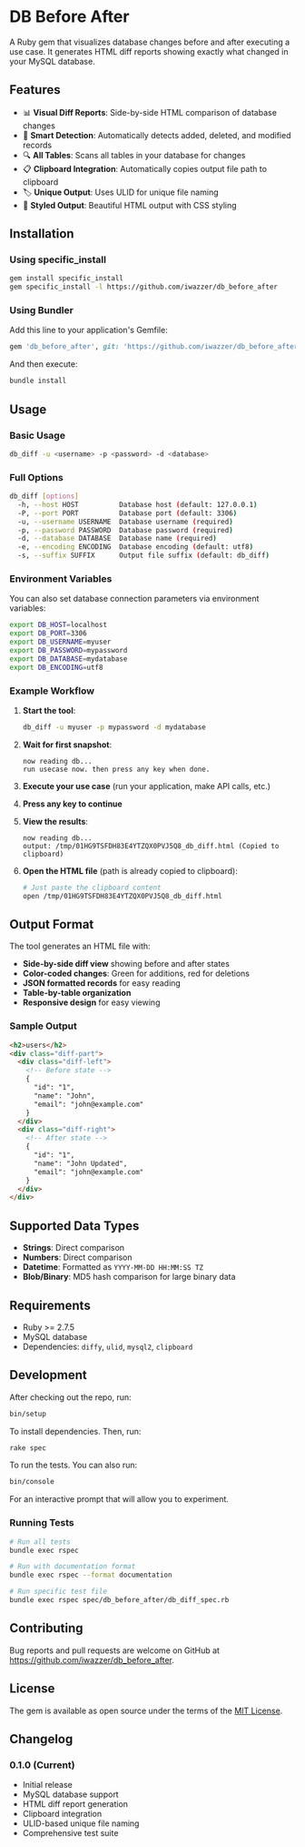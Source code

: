 # DB Before After

A Ruby gem that visualizes database changes before and after executing a use case. It generates HTML diff reports showing exactly what changed in your MySQL database.

## Features

- 📊 **Visual Diff Reports**: Side-by-side HTML comparison of database changes
- 🎯 **Smart Detection**: Automatically detects added, deleted, and modified records
- 🔍 **All Tables**: Scans all tables in your database for changes
- 📋 **Clipboard Integration**: Automatically copies output file path to clipboard
- 🏷️ **Unique Output**: Uses ULID for unique file naming
- 🎨 **Styled Output**: Beautiful HTML output with CSS styling

## Installation

### Using specific_install

```bash
gem install specific_install
gem specific_install -l https://github.com/iwazzer/db_before_after
```

### Using Bundler

Add this line to your application's Gemfile:

```ruby
gem 'db_before_after', git: 'https://github.com/iwazzer/db_before_after'
```

And then execute:

```bash
bundle install
```

## Usage

### Basic Usage

```bash
db_diff -u <username> -p <password> -d <database>
```

### Full Options

```bash
db_diff [options]
  -h, --host HOST          Database host (default: 127.0.0.1)
  -P, --port PORT          Database port (default: 3306)
  -u, --username USERNAME  Database username (required)
  -p, --password PASSWORD  Database password (required)
  -d, --database DATABASE  Database name (required)
  -e, --encoding ENCODING  Database encoding (default: utf8)
  -s, --suffix SUFFIX      Output file suffix (default: db_diff)
```

### Environment Variables

You can also set database connection parameters via environment variables:

```bash
export DB_HOST=localhost
export DB_PORT=3306
export DB_USERNAME=myuser
export DB_PASSWORD=mypassword
export DB_DATABASE=mydatabase
export DB_ENCODING=utf8
```

### Example Workflow

1. **Start the tool**:
   ```bash
   db_diff -u myuser -p mypassword -d mydatabase
   ```

2. **Wait for first snapshot**:
   ```
   now reading db...
   run usecase now. then press any key when done.
   ```

3. **Execute your use case** (run your application, make API calls, etc.)

4. **Press any key to continue**

5. **View the results**:
   ```
   now reading db...
   output: /tmp/01HG9TSFDH83E4YTZQX0PVJ5Q8_db_diff.html (Copied to clipboard)
   ```

6. **Open the HTML file** (path is already copied to clipboard):
   ```bash
   # Just paste the clipboard content
   open /tmp/01HG9TSFDH83E4YTZQX0PVJ5Q8_db_diff.html
   ```

## Output Format

The tool generates an HTML file with:

- **Side-by-side diff view** showing before and after states
- **Color-coded changes**: Green for additions, red for deletions
- **JSON formatted records** for easy reading
- **Table-by-table organization**
- **Responsive design** for easy viewing

### Sample Output

```html
<h2>users</h2>
<div class="diff-part">
  <div class="diff-left">
    <!-- Before state -->
    {
      "id": "1",
      "name": "John",
      "email": "john@example.com"
    }
  </div>
  <div class="diff-right">
    <!-- After state -->
    {
      "id": "1",
      "name": "John Updated",
      "email": "john@example.com"
    }
  </div>
</div>
```

## Supported Data Types

- **Strings**: Direct comparison
- **Numbers**: Direct comparison
- **Datetime**: Formatted as `YYYY-MM-DD HH:MM:SS TZ`
- **Blob/Binary**: MD5 hash comparison for large binary data

## Requirements

- Ruby >= 2.7.5
- MySQL database
- Dependencies: `diffy`, `ulid`, `mysql2`, `clipboard`

## Development

After checking out the repo, run:

```bash
bin/setup
```

To install dependencies. Then, run:

```bash
rake spec
```

To run the tests. You can also run:

```bash
bin/console
```

For an interactive prompt that will allow you to experiment.

### Running Tests

```bash
# Run all tests
bundle exec rspec

# Run with documentation format
bundle exec rspec --format documentation

# Run specific test file
bundle exec rspec spec/db_before_after/db_diff_spec.rb
```

## Contributing

Bug reports and pull requests are welcome on GitHub at https://github.com/iwazzer/db_before_after.

## License

The gem is available as open source under the terms of the [MIT License](https://opensource.org/licenses/MIT).

## Changelog

### 0.1.0 (Current)

- Initial release
- MySQL database support
- HTML diff report generation
- Clipboard integration
- ULID-based unique file naming
- Comprehensive test suite